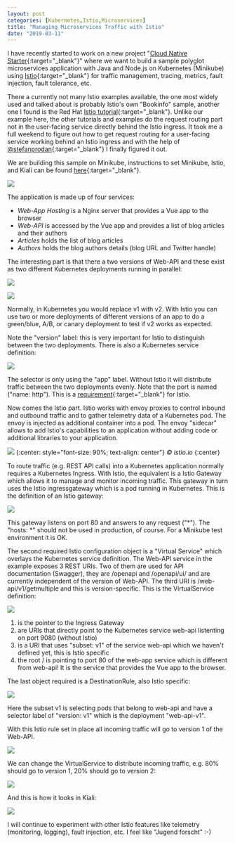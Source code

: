 ```yaml
---
layout: post
categories: [Kubernetes,Istio,Microservices]
title: "Managing Microservices Traffic with Istio"
date: "2019-03-11"
---
```


I have recently started to work on a new project "[Cloud Native Starter](https://github.com/ibm/cloud-native-starter){:target="_blank"}" where we want to build a sample polyglot microservices application with Java and Node.js on Kubernetes (Minikube) using [Istio](https://istio.io){:target="_blank"} for traffic management, tracing, metrics, fault injection, fault tolerance, etc.

There a currently not many Istio examples available, the one most widely used and talked about is probably Istio's own "Bookinfo" sample, another one I found is the Red Hat [Istio tutorial](https://github.com/redhat-developer-demos/istio-tutorial){:target="_blank"}. Unlike our example here, the other tutorials and examples do the request routing part not in the user-facing service directly behind the Istio ingress. It took me a full weekend to figure out how to get request routing for a user-facing service working behind an Istio ingress and with the help of [@stefanprodan](https://twitter.com/stefanprodan){:target="_blank"} I finally figured it out.

We are building this sample on Minikube, instructions to set Minikube, Istio, and Kiali can be found [here](https://github.com/ibm/cloud-native-starter/blob/master/LocalEnvironment.md){:target="_blank"}.

![](/images/2019/04/architecture.png?w=1024)

The application is made up of four services:

- _Web-App Hosting_ is a Nginx server that provides a Vue app to the browser
- _Web-API_ is accessed by the Vue app and provides a list of blog articles and their authors
- _Articles_ holds the list of blog articles
- _Authors_ holds the blog authors details (blog URL and Twitter handle)

The interesting part is that there a two versions of Web-API and these exist as two different Kubernetes deployments running in parallel:

![](/images/2019/03/selection_371.png)

![](/images/2019/03/selection_372.png)

Normally, in Kubernetes you would replace v1 with v2. With Istio you can use two or more deployments of different versions of an app to do a green/blue, A/B, or canary deployment to test if v2 works as expected.

Note the "version" label: this is very important for Istio to distinguish between the two deployments. There is also a Kubernetes service definition:

![](/images/2019/03/selection_373.png)

The selector is only using the "app" label. Without Istio it will distribute traffic between the two deployments evenly. Note that the port is named ("name: http"). This is a [requirement](https://istio.io/docs/setup/kubernetes/spec-requirements/){:target="_blank"} for Istio.

Now comes the Istio part. Istio works with envoy proxies to control inbound and outbound traffic and to gather telemetry data of a Kubernetes pod. The envoy is injected as additional container into a pod. The envoy "sidecar" allows to add Istio's capabilities to an application without adding code or additional libraries to your application.

![](https://istio.io/docs/concepts/what-is-istio/arch.svg)
{:center: style="font-size: 90%; text-align: center"}
_© istio.io_
{:center}

To route traffic (e.g. REST API calls) into a Kubernetes application normally requires a Kubernetes Ingress. With Istio, the equivalent is a Istio Gateway which allows it to manage and monitor incoming traffic. This gateway in turn uses the Istio ingressgateway which is a pod running in Kubernetes. This is the definition of an Istio gateway:

![](/images/2019/03/selection_375.png)

This gateway listens on port 80 and answers to any request ("*"). The "hosts: *" should not be used in production, of course. For a Minikube test environment it is OK.

The second required Istio configuration object is a "Virtual Service" which overlays the Kubernetes service definition. The Web-API service in the example exposes 3 REST URIs. Two of them are used for API documentation (Swagger), they are /openapi and /openapi/ui/ and are currently independent of the version of Web-API. The third URI is /web-api/v1/getmultiple and this is version-specific. This is the VirtualService definition:

![](/images/2019/03/selection_376.png)

1. is the pointer to the Ingress Gateway
2. are URIs that directly point to the Kubernetes service web-api listenting on port 9080 (without Istio)
3. is a URI that uses "subset: v1" of the service web-api which we haven't defined yet, this is Istio specific
4. the root / is pointing to port 80 of the web-app service which is different from web-api! It is the service that provides the Vue app to the browser.

The last object required is a DestinationRule, also Istio specific:

![](/images/2019/03/selection_377.png)

Here the subset v1 is selecting pods that belong to web-api and have a selector label of "version: v1" which is the deployment "web-api-v1".

With this Istio rule set in place all incoming traffic will go to version 1 of the Web-API.

![](/images/2019/03/selection_379.png)

We can change the VirtualService to distribute incoming traffic, e.g. 80% should go to version 1, 20% should go to version 2:

![](/images/2019/03/selection_378.png)

And this is how it looks in Kiali:

![](/images/2019/03/selection_370.png)

I will continue to experiment with other Istio features like telemetry (monitoring, logging), fault injection, etc. I feel like "Jugend forscht" :-)
